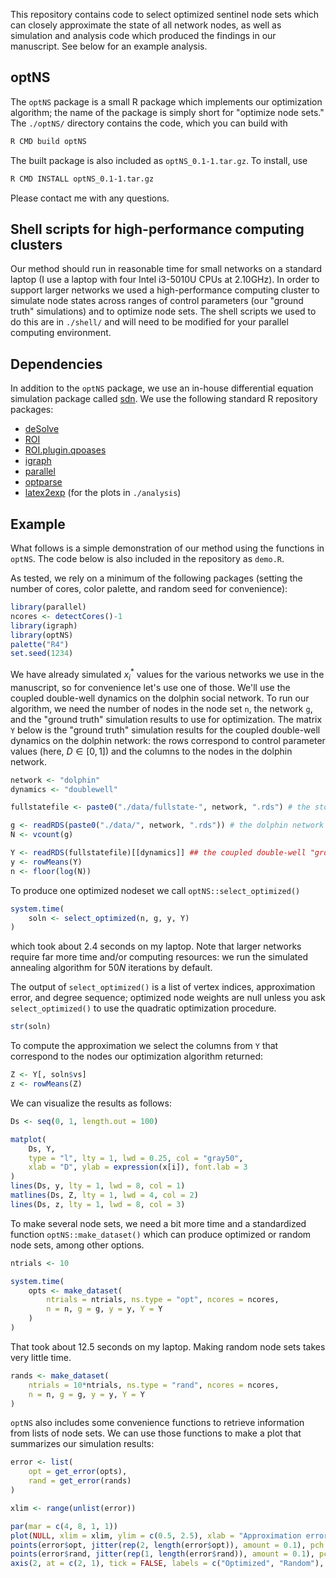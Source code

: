 This repository contains code to select optimized sentinel node sets which can closely approximate the state of all network nodes, as well as simulation and analysis code which produced the findings in our manuscript. See below for an example analysis.

## optNS 

The `optNS` package is a small R package which implements our optimization algorithm; the name of the package is simply short for "optimize node sets." The `./optNS/` directory contains the code, which you can build with
```sh
R CMD build optNS
```
The built package is also included as `optNS_0.1-1.tar.gz`. To install, use
```sh
R CMD INSTALL optNS_0.1-1.tar.gz
```

Please contact me with any questions.

## Shell scripts for high-performance computing clusters

Our method should run in reasonable time for small networks on a standard laptop (I use a laptop with four Intel i3-5010U CPUs at 2.10GHz). In order to support larger networks we used a high-performance computing cluster to simulate node states across ranges of control parameters (our "ground truth" simulations) and to optimize node sets. The shell scripts we used to do this are in `./shell/` and will need to be modified for your parallel computing environment.

## Dependencies

In addition to the `optNS` package, we use an in-house differential equation simulation package called [sdn](https://github.com/ngmaclaren/sdn). We use the following standard R repository packages:

- [deSolve](https://cran.r-project.org/package=deSolve)
- [ROI](https://cran.r-project.org/package=ROI)
- [ROI.plugin.qpoases](https://cran.r-project.org/package=ROI.plugin.qpoases)
- [igraph](https://cran.r-project.org/package=igraph)
- [parallel](https://cran.r-project.org/doc/manuals/r-release/fullrefman.pdf)
- [optparse](https://cran.r-project.org/package=optparse)
- [latex2exp](https://cran.r-project.org/package=latex2exp) (for the plots in `./analysis`)

## Example

What follows is a simple demonstration of our method using the functions in `optNS`. The code below is also included in the repository as `demo.R`.

As tested, we rely on a minimum of the following packages (setting the number of cores, color palette, and random seed for convenience):
```R
library(parallel)
ncores <- detectCores()-1
library(igraph)
library(optNS)
palette("R4")
set.seed(1234)
```
We have already simulated $x_i^*$ values for the various networks we use in the manuscript, so for convenience let's use one of those. We'll use the coupled double-well dynamics on the dolphin social network. To run our algorithm, we need the number of nodes in the node set `n`, the network `g`, and the "ground truth" simulation results to use for optimization. The matrix `Y` below is the "ground truth" simulation results for the coupled double-well dynamics on the dolphin network: the rows correspond to control parameter values (here, $D \in [0, 1]$) and the columns to the nodes in the dolphin network. 
```R
network <- "dolphin"
dynamics <- "doublewell"

fullstatefile <- paste0("./data/fullstate-", network, ".rds") # the stored "ground truth" simulation

g <- readRDS(paste0("./data/", network, ".rds")) # the dolphin network
N <- vcount(g)

Y <- readRDS(fullstatefile)[[dynamics]] ## the coupled double-well "ground truth"
y <- rowMeans(Y)
n <- floor(log(N))
```
To produce one optimized nodeset we call `optNS::select_optimized()`
```R
system.time(
    soln <- select_optimized(n, g, y, Y)
)
```
which took about 2.4 seconds on my laptop. Note that larger networks require far more time and/or computing resources: we run the simulated annealing algorithm for $50N$ iterations by default. 

The output of `select_optimized()` is a list of vertex indices, approximation error, and degree sequence; optimized node weights are null unless you ask `select_optimized()` to use the quadratic optimization procedure.
```R
str(soln)
```

To compute the approximation we select the columns from `Y` that correspond to the nodes our optimization algorithm returned:
```R
Z <- Y[, soln$vs]
z <- rowMeans(Z)
```

We can visualize the results as follows:
```R
Ds <- seq(0, 1, length.out = 100)

matplot(
    Ds, Y,
    type = "l", lty = 1, lwd = 0.25, col = "gray50",
    xlab = "D", ylab = expression(x[i]), font.lab = 3
)
lines(Ds, y, lty = 1, lwd = 8, col = 1)
matlines(Ds, Z, lty = 1, lwd = 4, col = 2)
lines(Ds, z, lty = 1, lwd = 8, col = 3)
```

To make several node sets, we need a bit more time and a standardized function `optNS::make_dataset()` which can produce optimized or random node sets, among other options.
```R
ntrials <- 10

system.time(
    opts <- make_dataset(
        ntrials = ntrials, ns.type = "opt", ncores = ncores,
        n = n, g = g, y = y, Y = Y
    )
)
```
That took about 12.5 seconds on my laptop. Making random node sets takes very little time.
```R
rands <- make_dataset(
    ntrials = 10*ntrials, ns.type = "rand", ncores = ncores,
    n = n, g = g, y = y, Y = Y
)
```
`optNS` also includes some convenience functions to retrieve information from lists of node sets. We can use those functions to make a plot that summarizes our simulation results:
```R
error <- list(
    opt = get_error(opts),
    rand = get_error(rands)
)

xlim <- range(unlist(error))

par(mar = c(4, 8, 1, 1))
plot(NULL, xlim = xlim, ylim = c(0.5, 2.5), xlab = "Approximation error", ylab = "", log = "x", yaxt = "n")
points(error$opt, jitter(rep(2, length(error$opt)), amount = 0.1), pch = 1, col = 2)
points(error$rand, jitter(rep(1, length(error$rand)), amount = 0.1), pch = 0, col = 1)
axis(2, at = c(2, 1), tick = FALSE, labels = c("Optimized", "Random"), las = 2)
```
